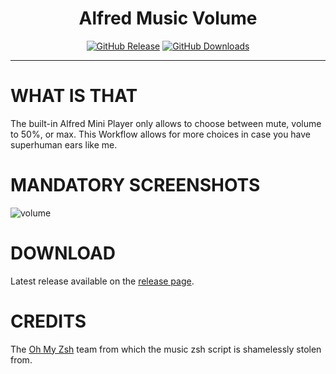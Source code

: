 <h1 align="center">Alfred Music Volume</h1>

<p align="center">
<a href="https://github.com/godbout/alfred-music-volume/releases/latest"><img src="https://img.shields.io/github/release/godbout/alfred-music-volume.svg?style=flat" alt="GitHub Release"></a>
<a href="https://github.com/godbout/alfred-music-volume/releases"><img src="https://img.shields.io/github/downloads/godbout/alfred-music-volume/total.svg?style=flat" alt="GitHub Downloads"></a>
</p>

---

# WHAT IS THAT

The built-in Alfred Mini Player only allows to choose between mute, volume to 50%, or max. This Workflow allows for more choices in case you have superhuman ears like me.

# MANDATORY SCREENSHOTS

![volume](https://raw.githubusercontent.com/godbout/alfred-music-volume/master/resources/screenshots/volume.gif "volume")

# DOWNLOAD

Latest release available on the [release page](https://github.com/godbout/alfred-music-volume/releases).

# CREDITS

The [Oh My Zsh](https://ohmyz.sh/) team from which the music zsh script is shamelessly stolen from.

